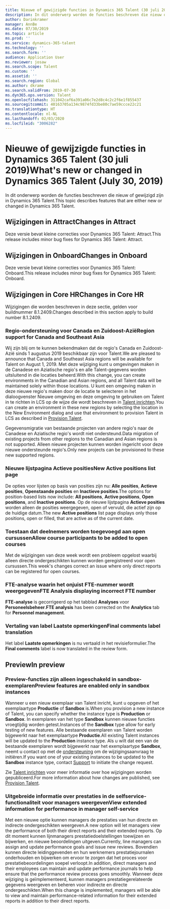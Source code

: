 ```yaml
---
title: Nieuwe of gewijzigde functies in Dynamics 365 Talent (30 juli 2019)
description: In dit onderwerp worden de functies beschreven die nieuw of gewijzigd zijn in Microsoft Dynamics 365 Talent.
author: Darinkramer
manager: AnnBe
ms.date: 07/30/2019
ms.topic: article
ms.prod: ''
ms.service: dynamics-365-talent
ms.technology: ''
ms.search.form: ''
audience: Application User
ms.reviewer: josaw
ms.search.scope: Talent
ms.custom: ''
ms.assetid: ''
ms.search.region: Global
ms.author: dkrame
ms.search.validFrom: 2019-07-30
ms.dyn365.ops.version: Talent
ms.openlocfilehash: 311042caf6a391a06c7e2d8c4c2c2f6e1f855437
ms.sourcegitcommit: 40163705a134c9874fd33be80c7ae59ccce22c21
ms.translationtype: HT
ms.contentlocale: nl-NL
ms.lasthandoff: 02/03/2020
ms.locfileid: "3006282"
---
```

# <a name="whats-new-or-changed-in-dynamics-365-talent-july-30-2019"></a><span data-ttu-id="c714f-103">Nieuwe of gewijzigde functies in Dynamics 365 Talent (30 juli 2019)</span><span class="sxs-lookup"><span data-stu-id="c714f-103">What's new or changed in Dynamics 365 Talent (July 30, 2019)</span></span>

<span data-ttu-id="c714f-104">In dit onderwerp worden de functies beschreven die nieuw of gewijzigd zijn in Dynamics 365 Talent.</span><span class="sxs-lookup"><span data-stu-id="c714f-104">This topic describes features that are either new or changed in Dynamics 365 Talent.</span></span>

## <a name="changes-in-attract"></a><span data-ttu-id="c714f-105">Wijzigingen in Attract</span><span class="sxs-lookup"><span data-stu-id="c714f-105">Changes in Attract</span></span>
<span data-ttu-id="c714f-106">Deze versie bevat kleine correcties voor Dynamics 365 Talent: Attract.</span><span class="sxs-lookup"><span data-stu-id="c714f-106">This release includes minor bug fixes for Dynamics 365 Talent: Attract.</span></span>

## <a name="changes-in-onboard"></a><span data-ttu-id="c714f-107">Wijzigingen in Onboard</span><span class="sxs-lookup"><span data-stu-id="c714f-107">Changes in Onboard</span></span>
<span data-ttu-id="c714f-108">Deze versie bevat kleine correcties voor Dynamics 365 Talent: Onboard.</span><span class="sxs-lookup"><span data-stu-id="c714f-108">This release includes minor bug fixes for Dynamics 365 Talent: Onboard.</span></span>

## <a name="changes-in-core-hr"></a><span data-ttu-id="c714f-109">Wijzigingen in Core HR</span><span class="sxs-lookup"><span data-stu-id="c714f-109">Changes in Core HR</span></span>
<span data-ttu-id="c714f-110">Wijzigingen die worden beschreven in deze sectie, gelden voor buildnummer 8.1.2409.</span><span class="sxs-lookup"><span data-stu-id="c714f-110">Changes described in this section apply to build number 8.1.2409.</span></span>


### <a name="region-support-for-canada-and-southeast-asia"></a><span data-ttu-id="c714f-111">Regio-ondersteuning voor Canada en Zuidoost-Azië</span><span class="sxs-lookup"><span data-stu-id="c714f-111">Region support for Canada and Southeast Asia</span></span>

<span data-ttu-id="c714f-112">Wij zijn blij om te kunnen bekendmaken dat de regio's Canada en Zuidoost-Azië sinds 1 augustus 2019 beschikbaar zijn voor Talent.</span><span class="sxs-lookup"><span data-stu-id="c714f-112">We are pleased to announce that Canada and Southeast Asia regions will be available for Talent on August 1, 2019.</span></span> <span data-ttu-id="c714f-113">Met deze wijziging kunt u omgevingen maken in de Canadese en Aziatische regio's en alle Talent-gegevens worden uitsluitend in die locaties beheerd.</span><span class="sxs-lookup"><span data-stu-id="c714f-113">With this change, you can create environments in the Canadian and Asian regions, and all Talent data will be maintained solely within those locations.</span></span> <span data-ttu-id="c714f-114">U kunt een omgeving maken in deze nieuwe regio's maken door de locatie te selecteren in het dialoogvenster Nieuwe omgeving en deze omgeving te gebruiken om Talent in te richten in LCS op de wijze die wordt beschreven in [Talent inrichten](https://docs.microsoft.com/dynamics365/unified-operations/talent/provisioning-talent).</span><span class="sxs-lookup"><span data-stu-id="c714f-114">You can create an environment in these new regions by selecting the location in the New Environment dialog and use that environment to provision Talent in LCS as described in [Provision Talent](https://docs.microsoft.com/dynamics365/unified-operations/talent/provisioning-talent).</span></span>

<span data-ttu-id="c714f-115">Gegevensmigratie van bestaande projecten van andere regio's naar de Canadese en Aziatische regio's wordt niet ondersteund.</span><span class="sxs-lookup"><span data-stu-id="c714f-115">Data migration of existing projects from other regions to the Canadian and Asian regions is not supported.</span></span> <span data-ttu-id="c714f-116">Alleen nieuwe projecten kunnen worden ingericht voor deze nieuwe ondersteunde regio's.</span><span class="sxs-lookup"><span data-stu-id="c714f-116">Only new projects can be provisioned to these new supported regions.</span></span>

### <a name="new-active-positions-list-page"></a><span data-ttu-id="c714f-117">Nieuwe lijstpagina Actieve posities</span><span class="sxs-lookup"><span data-stu-id="c714f-117">New Active positions list page</span></span>

<span data-ttu-id="c714f-118">De opties voor lijsten op basis van posities zijn nu: **Alle posities**, **Actieve posities**, **Openstaande posities** en **Inactieve posities**.</span><span class="sxs-lookup"><span data-stu-id="c714f-118">The options for position-based lists now include: **All positions**, **Active positions**, **Open positions**, and **Inactive positions**.</span></span> <span data-ttu-id="c714f-119">Op de nieuwe lijstpagina **Actieve posities** worden alleen de posities weergegeven, open of vervuld, die actief zijn op de huidige datum.</span><span class="sxs-lookup"><span data-stu-id="c714f-119">The new **Active positions** list page displays only those positions, open or filled, that are active as of the current date.</span></span> 

### <a name="allow-course-participants-to-be-added-to-open-courses"></a><span data-ttu-id="c714f-120">Toestaan dat deelnemers worden toegevoegd aan open cursussen</span><span class="sxs-lookup"><span data-stu-id="c714f-120">Allow course participants to be added to open courses</span></span>

<span data-ttu-id="c714f-121">Met de wijzigingen van deze week wordt een probleem opgelost waarbij alleen directe ondergeschikten kunnen worden geregistreerd voor open cursussen.</span><span class="sxs-lookup"><span data-stu-id="c714f-121">This week's changes correct an issue where only direct reports can be registered for open courses.</span></span>

### <a name="fte-analysis-displaying-incorrect-fte-number"></a><span data-ttu-id="c714f-122">FTE-analyse waarin het onjuist FTE-nummer wordt weergegeven</span><span class="sxs-lookup"><span data-stu-id="c714f-122">FTE Analysis displaying incorrect FTE number</span></span>

<span data-ttu-id="c714f-123">**FTE-analyse** is gecorrigeerd op het tabblad **Analyses** voor **Personeelsbeheer**.</span><span class="sxs-lookup"><span data-stu-id="c714f-123">**FTE analysis** has been corrected on the **Analytics** tab for **Personnel management**.</span></span>

### <a name="final-comments-label-translation"></a><span data-ttu-id="c714f-124">Vertaling van label Laatste opmerkingen</span><span class="sxs-lookup"><span data-stu-id="c714f-124">Final comments label translation</span></span>

<span data-ttu-id="c714f-125">Het label **Laatste opmerkingen** is nu vertaald in het revisieformulier.</span><span class="sxs-lookup"><span data-stu-id="c714f-125">The **Final comments** label is now translated in the review form.</span></span>

## <a name="in-preview"></a><span data-ttu-id="c714f-126">Preview</span><span class="sxs-lookup"><span data-stu-id="c714f-126">In preview</span></span>

### <a name="preview-features-are-enabled-only-in-sandbox-instances"></a><span data-ttu-id="c714f-127">Preview-functies zijn alleen ingeschakeld in sandbox-exemplaren</span><span class="sxs-lookup"><span data-stu-id="c714f-127">Preview features are enabled only in sandbox instances</span></span>

<span data-ttu-id="c714f-128">Wanneer u een nieuw exemplaar van Talent inricht, kunt u opgeven of het exemplaartype **Productie** of **Sandbox** is.</span><span class="sxs-lookup"><span data-stu-id="c714f-128">When you provision a new instance of Talent, you can specify whether the instance type is **Production** or **Sandbox**.</span></span> <span data-ttu-id="c714f-129">In exemplaren van het type **Sandbox** kunnen nieuwe functies vroegtijdig worden getest.</span><span class="sxs-lookup"><span data-stu-id="c714f-129">Instances of the **Sandbox** type allow for early testing of new features.</span></span> <span data-ttu-id="c714f-130">Alle bestaande exemplaren van Talent worden bijgewerkt naar het exemplaartype **Productie**.</span><span class="sxs-lookup"><span data-stu-id="c714f-130">All existing Talent instances will be updated to the **Production** instance type.</span></span> <span data-ttu-id="c714f-131">Als u wilt dat een van de bestaande exemplaren wordt bijgewerkt naar het exemplaartype **Sandbox**, neemt u contact op met de [ondersteuning](https://docs.microsoft.com/dynamics365/unified-operations/talent/talent-support) om de wijzigingsaanvraag te initiëren.</span><span class="sxs-lookup"><span data-stu-id="c714f-131">If you want one of your existing instances to be updated to the **Sandbox** instance type, contact [Support](https://docs.microsoft.com/dynamics365/unified-operations/talent/talent-support) to initiate the change request.</span></span>

<span data-ttu-id="c714f-132">Zie [Talent inrichten](https://docs.microsoft.com/dynamics365/unified-operations/talent/provisioning-talent) voor meer informatie over hoe wijzigingen worden gepubliceerd.</span><span class="sxs-lookup"><span data-stu-id="c714f-132">For more information about how changes are published, see [Provision Talent](https://docs.microsoft.com/dynamics365/unified-operations/talent/provisioning-talent).</span></span>

### <a name="view-extended-information-for-performance-in-manager-self-service"></a><span data-ttu-id="c714f-133">Uitgebreide informatie over prestaties in de selfservice-functionaliteit voor managers weergeven</span><span class="sxs-lookup"><span data-stu-id="c714f-133">View extended information for performance in manager self-service</span></span>

<span data-ttu-id="c714f-134">Met een nieuwe optie kunnen managers de prestaties van hun directe en indirecte ondergeschikten weergeven.</span><span class="sxs-lookup"><span data-stu-id="c714f-134">A new option will let managers view the performance of both their direct reports and their extended reports.</span></span> <span data-ttu-id="c714f-135">Op dit moment kunnen lijnmanagers prestatiedoelstellingen toewijzen en bijwerken, en nieuwe beoordelingen uitgeven.</span><span class="sxs-lookup"><span data-stu-id="c714f-135">Currently, line managers can assign and update performance goals and issue new reviews.</span></span> <span data-ttu-id="c714f-136">Bovendien kunnen directe leidinggevenden en hun werknemers prestatiejournalen onderhouden en bijwerken om ervoor te zorgen dat het proces voor prestatiebeoordelingen soepel verloopt.</span><span class="sxs-lookup"><span data-stu-id="c714f-136">In addition, direct managers and their employees can maintain and update performance journals to help ensure that the performance review process goes smoothly.</span></span> <span data-ttu-id="c714f-137">Wanneer deze wijziging is geïmplementeerd, kunnen managers prestatiegerelateerde gegevens weergeven en beheren voor indirecte en directe ondergeschikten.</span><span class="sxs-lookup"><span data-stu-id="c714f-137">When this change is implemented, managers will be able to view and maintain performance-related information for their extended reports in addition to their direct reports.</span></span>
